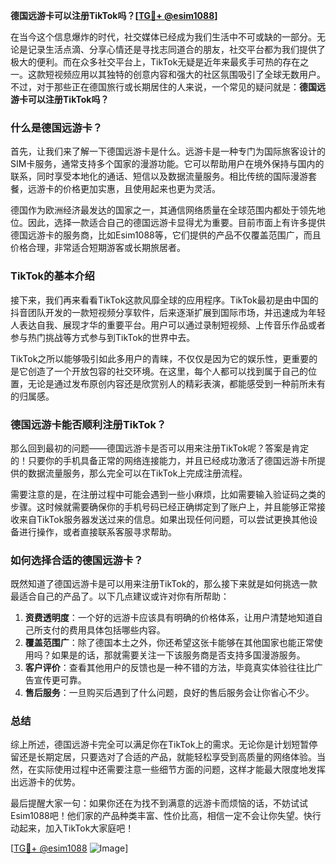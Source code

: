 **德国远游卡可以注册TikTok吗？[[TG💪+ @esim1088](https://t.me/s/esim1088)]**

在当今这个信息爆炸的时代，社交媒体已经成为我们生活中不可或缺的一部分。无论是记录生活点滴、分享心情还是寻找志同道合的朋友，社交平台都为我们提供了极大的便利。而在众多社交平台上，TikTok无疑是近年来最炙手可热的存在之一。这款短视频应用以其独特的创意内容和强大的社区氛围吸引了全球无数用户。不过，对于那些正在德国旅行或长期居住的人来说，一个常见的疑问就是：**德国远游卡可以注册TikTok吗？**

### **什么是德国远游卡？**

首先，让我们来了解一下德国远游卡是什么。远游卡是一种专门为国际旅客设计的SIM卡服务，通常支持多个国家的漫游功能。它可以帮助用户在境外保持与国内的联系，同时享受本地化的通话、短信以及数据流量服务。相比传统的国际漫游套餐，远游卡的价格更加实惠，且使用起来也更为灵活。

德国作为欧洲经济最发达的国家之一，其通信网络质量在全球范围内都处于领先地位。因此，选择一款适合自己的德国远游卡显得尤为重要。目前市面上有许多提供德国远游卡的服务商，比如Esim1088等，它们提供的产品不仅覆盖范围广，而且价格合理，非常适合短期游客或长期旅居者。

### **TikTok的基本介绍**

接下来，我们再来看看TikTok这款风靡全球的应用程序。TikTok最初是由中国的抖音团队开发的一款短视频分享软件，后来逐渐扩展到国际市场，并迅速成为年轻人表达自我、展现才华的重要平台。用户可以通过录制短视频、上传音乐作品或者参与热门挑战等方式参与到TikTok的世界中去。

TikTok之所以能够吸引如此多用户的青睐，不仅仅是因为它的娱乐性，更重要的是它创造了一个开放包容的社交环境。在这里，每个人都可以找到属于自己的位置，无论是通过发布原创内容还是欣赏别人的精彩表演，都能感受到一种前所未有的归属感。

### **德国远游卡能否顺利注册TikTok？**

那么回到最初的问题——德国远游卡是否可以用来注册TikTok呢？答案是肯定的！只要你的手机具备正常的网络连接能力，并且已经成功激活了德国远游卡所提供的数据流量服务，那么完全可以在TikTok上完成注册流程。

需要注意的是，在注册过程中可能会遇到一些小麻烦，比如需要输入验证码之类的步骤。这时候就需要确保你的手机号码已经正确绑定到了账户上，并且能够正常接收来自TikTok服务器发送过来的信息。如果出现任何问题，可以尝试更换其他设备进行操作，或者直接联系客服寻求帮助。

### **如何选择合适的德国远游卡？**

既然知道了德国远游卡是可以用来注册TikTok的，那么接下来就是如何挑选一款最适合自己的产品了。以下几点建议或许对你有所帮助：

1. **资费透明度**：一个好的远游卡应该具有明确的价格体系，让用户清楚地知道自己所支付的费用具体包括哪些内容。
2. **覆盖范围广**：除了德国本土之外，你还希望这张卡能够在其他国家也能正常使用吗？如果是的话，那就需要关注一下该服务商是否支持多国漫游服务。
3. **客户评价**：查看其他用户的反馈也是一种不错的方法，毕竟真实体验往往比广告宣传更可靠。
4. **售后服务**：一旦购买后遇到了什么问题，良好的售后服务会让你省心不少。

### **总结**

综上所述，德国远游卡完全可以满足你在TikTok上的需求。无论你是计划短暂停留还是长期定居，只要选对了合适的产品，就能轻松享受到高质量的网络体验。当然，在实际使用过程中还需要注意一些细节方面的问题，这样才能最大限度地发挥出远游卡的优势。

最后提醒大家一句：如果你还在为找不到满意的远游卡而烦恼的话，不妨试试Esim1088吧！他们家的产品种类丰富、性价比高，相信一定不会让你失望。快行动起来，加入TikTok大家庭吧！

[[TG💪+ @esim1088](https://t.me/s/esim1088) ![Image](https://i.postimg.cc/4NQfJmqS/Snipaste-2025-05-13-00-14-12.png)]